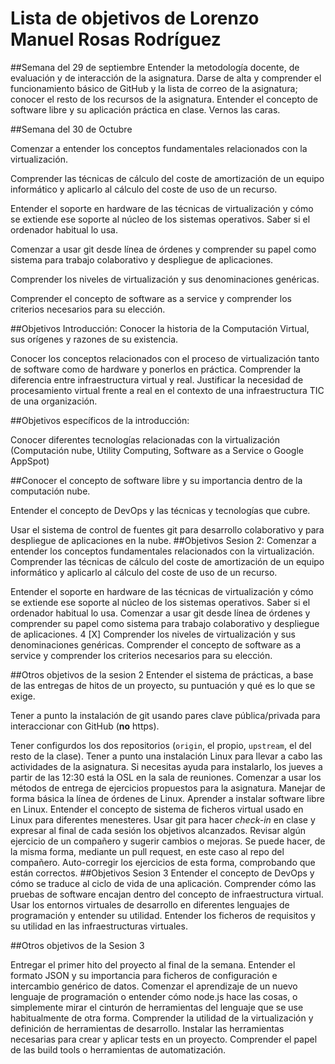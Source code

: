 Lista de objetivos de Lorenzo Manuel Rosas Rodríguez
============================


##Semana del 29 de septiembre
Entender la metodología docente, de evaluación y de interacción de la asignatura.
Darse de alta y comprender el funcionamiento básico de GitHub y la lista de correo de la asignatura; conocer el resto de los recursos de la asignatura.
Entender el concepto de software libre y su aplicación práctica en clase.
Vernos las caras.

##Semana del 30 de Octubre

Comenzar a entender los conceptos fundamentales relacionados con la virtualización.

Comprender las técnicas de cálculo del coste de amortización de un equipo informático y aplicarlo al cálculo del coste de uso de un recurso.

Entender el soporte en hardware de las técnicas de virtualización y cómo se extiende ese soporte al núcleo de los sistemas operativos. Saber si el ordenador habitual lo usa.

Comenzar a usar git desde línea de órdenes y comprender su papel como sistema para trabajo colaborativo y despliegue de aplicaciones.

Comprender los niveles de virtualización y sus denominaciones genéricas.

Comprender el concepto de software as a service y comprender los criterios necesarios para su elección.

##Objetivos Introducción:
Conocer la historia de la Computación Virtual, sus orígenes y razones de su existencia.

Conocer los conceptos relacionados con el proceso de virtualización tanto de software como de hardware y ponerlos en práctica.
Comprender la diferencia entre infraestructura virtual y real.
Justificar la necesidad de procesamiento virtual frente a real en el contexto de una infraestructura TIC de una organización.

##Objetivos específicos de la introducción:

Conocer diferentes tecnologías relacionadas con la virtualización (Computación nube, Utility Computing, Software as a Service o      Google AppSpot)

##Conocer el concepto de software libre y su importancia dentro de la computación nube.

Entender el concepto de DevOps y las técnicas y tecnologías que cubre.

Usar el sistema de control de fuentes git para desarrollo colaborativo y para despliegue de aplicaciones en la nube.
##Objetivos Sesion 2:
Comenzar a entender los conceptos fundamentales relacionados con la virtualización.
Comprender las técnicas de cálculo del coste de amortización de un equipo informático y aplicarlo al cálculo del coste de uso de un recurso.

Entender el soporte en hardware de las técnicas de virtualización y cómo se extiende ese soporte al núcleo de los sistemas operativos. Saber si el ordenador habitual lo usa. 
Comenzar a usar git desde línea de órdenes y comprender su papel como sistema para trabajo colaborativo y despliegue de aplicaciones. 4 [X] Comprender los niveles de virtualización y sus denominaciones genéricas.
Comprender el concepto de software as a service y comprender los criterios necesarios para su elección.

##Otros objetivos de la sesion 2
Entender el sistema de prácticas, a base de las entregas de hitos de un proyecto, su puntuación y qué es lo que se exige. 

Tener a punto la instalación de git usando pares clave pública/privada para interaccionar con GitHub (**no** https).

Tener configurdos los dos repositorios (`origin`, el propio, `upstream`, el del resto de la clase). 
Tener a punto una instalación Linux para llevar a cabo las actividades de la asignatura. Si necesitas ayuda para instalarlo, los
    jueves a partir de las 12:30 está la OSL en la sala de reuniones. 
Comenzar a usar los métodos de entrega de ejercicios propuestos para la asignatura. 
Manejar de forma básica la línea de órdenes de Linux.
Aprender a instalar software libre en Linux.
Entender el concepto de sistema de ficheros virtual usado en Linux para diferentes menesteres.
Usar git para hacer *check-in* en clase y expresar al final de cada sesión los objetivos alcanzados.
Revisar algún ejercicio de un compañero y sugerir cambios o mejoras. Se puede hacer, de la misma forma, mediante un pull          request, en este caso al repo del compañero.
Auto-corregir los ejercicios de esta forma, comprobando que están correctos.
##Objetivos Sesion 3
Entender el concepto de DevOps y cómo se traduce al ciclo de vida de una aplicación.
Comprender cómo las pruebas de software encajan dentro del concepto de infraestructura virtual.
Usar los entornos virtuales de desarrollo en diferentes lenguajes de programación y entender su utilidad.
Entender los ficheros de requisitos y su utilidad en las infraestructuras virtuales.

##Otros objetivos de la Sesion 3

Entregar el primer hito del proyecto al final de la semana.
Entender el formato JSON y su importancia para ficheros de configuración e intercambio genérico de datos. 
Comenzar el aprendizaje de un nuevo lenguaje de programación o entender cómo node.js hace las cosas, o simplemente mirar el
    cinturón de herramientas del lenguaje que se use habitualmente de otra forma.
Comprender la utilidad de la virtualización y definición de herramientas de desarrollo.
Instalar las herramientas necesarias para crear y aplicar tests en un proyecto.
Comprender el papel de las build tools o herramientas de automatización.


